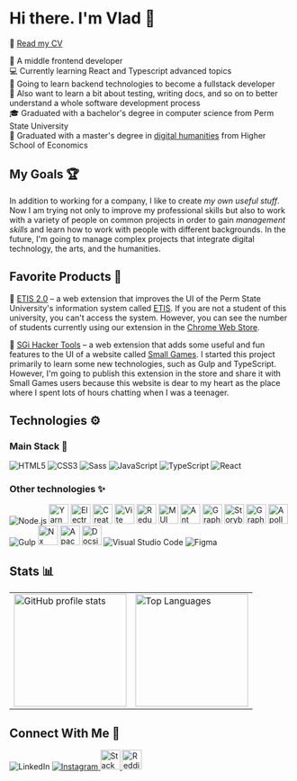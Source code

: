 # Hi there. I'm Vlad 👋

📃 [Read my CV](./documents/CV_Vladislav_Maksimov.pdf)

🧒 A middle frontend developer  
💻 Currently learning React and Typescript advanced topics  
🌱 Going to learn backend technologies to become a fullstack developer  
🚀 Also want to learn a bit about testing, writing docs, and so on to better understand a whole software development process  
🎓 Graduated with a bachelor's degree in computer science from Perm State University  
🤖 Graduated with a master's degree in [digital humanities](https://perm.hse.ru/en/ma/digitalhum/) from Higher School of Economics  

## My Goals 🏆

In addition to working for a company, I like to create _my own useful stuff_. Now I am trying not only to improve my professional skills but also to work with a variety of people on common projects in order to gain _management skills_ and learn how to work with people with different backgrounds. In the future, I'm going to manage complex projects that integrate digital technology, the arts, and the humanities.

## Favorite Products 🥒

🔎 [ETIS 2.0](https://github.com/ENAleksey/etis-extension) – a web extension that improves the UI of the Perm State University's information system called [ETIS](https://student.psu.ru/). If you are not a student of this university, you can't access the system. However, you can see the number of students currently using our extension in the [Chrome Web Store](https://chrome.google.com/webstore/detail/%D0%B5%D1%82%D0%B8%D1%81-20/lnggbapghkjneppcomlegoocpdeaiafa?hl=en).

🔎 [SGi Hacker Tools](https://github.com/VladislavMaksimov/sgi-hacker-tools) – a web extension that adds some useful and fun features to the UI of a website called [Small Games](https://small-games.info/). I started this project primarily to learn some new technologies, such as Gulp and TypeScript. However, I'm going to publish this extension in the store and share it with Small Games users because this website is dear to my heart as the place where I spent lots of hours chatting when I was a teenager.

## Technologies ⚙️

### Main Stack 💎

<p>
  <img src="https://img.icons8.com/color/35/000000/html-5--v1.png" title="HTML5"/>
  <img src="https://img.icons8.com/color/35/000000/css3.png" title="CSS3"/>
  <img src="https://img.icons8.com/color/35/000000/sass.png" title="Sass"/>
  <img src="https://img.icons8.com/color/35/000000/javascript--v1.png" title="JavaScript"/>
  <img src="https://img.icons8.com/color/35/000000/typescript.png" title="TypeScript"/>
  <img src="https://img.icons8.com/office/35/000000/react.png" title="React"/>
</p>
 
 ### Other technologies ✨
 
<p style="vertical-align: middle;">
  <img src="https://img.icons8.com/fluency/35/000000/node-js.png" title="Node.js"/>
  <img src="https://avatars.githubusercontent.com/u/22247014?s=400&v=4" height="35" title="Yarn"/>
  <img src="https://upload.wikimedia.org/wikipedia/commons/thumb/9/91/Electron_Software_Framework_Logo.svg/2048px-Electron_Software_Framework_Logo.svg.png" height="35" title="Electron"/>
  <img src="https://create-react-app.dev/img/logo.svg" height="35" title="Create React App"/>
  <img src="https://upload.wikimedia.org/wikipedia/commons/thumb/f/f1/Vitejs-logo.svg/1039px-Vitejs-logo.svg.png" height="35" title="Vite"/>
  <img src="https://cdn.worldvectorlogo.com/logos/redux.svg" height="35" title="Redux"/>
  <img src="https://mui.com/static/logo.png" height="35" title="MUI"/>
  <img src="https://static-00.iconduck.com/assets.00/ant-design-icon-512x512-ncocfg8e.png" height="35" title="Ant Design"/>
  <img src="https://avatars.githubusercontent.com/u/19199542?s=48&v=4" height="35" title="Graphin"/>
  <img src="https://pbs.twimg.com/profile_images/1100804485616566273/sOct-Txm_400x400.png" height="35" title="Storybook"/>
  <img src="https://upload.wikimedia.org/wikipedia/commons/thumb/1/17/GraphQL_Logo.svg/2048px-GraphQL_Logo.svg.png" height="35" title="GraphQL"/>
  <img src="https://avatars.githubusercontent.com/u/17189275?s=200&v=4" height="35" title="Apollo"/>
  <img src="https://img.icons8.com/external-tal-revivo-shadow-tal-revivo/35/000000/external-gulp-an-open-source-javascript-toolkit-by-fractal-innovations-logo-shadow-tal-revivo.png" title="Gulp"/>
  <img src="https://raw.githubusercontent.com/nrwl/nx/master/nx-logo.png" height="35" title="Nx"/>
  <img src="https://cordova.apache.org/static/img/cordova_256.png" height="35" title="Apache Cordova"/>
  <img src="https://docsify.js.org/_media/icon.svg" height="35" title="Docsify"/>
  <img src="https://img.icons8.com/fluency/35/000000/visual-studio-code-2019.png" title="Visual Studio Code"/>
  <img src="https://img.icons8.com/color/35/000000/figma--v2.png" title="Figma"/>
</p>

## Stats 📊

<table>
  <tbody>
    <tr>
      <td>
        <img height="200px" src="https://github-readme-stats.vercel.app/api?username=VladislavMaksimov&theme=vision-friendly-dark&show_icons=true" alt="GitHub profile stats"/>
      </td>
      <td>
      <img height="200px" src="https://github-readme-stats.vercel.app/api/top-langs?username=VladislavMaksimov&layout=compact&theme=vision-friendly-dark&show_icons=true" alt="Top Languages"/>
      </td>
    </tr>
  </tbody>
</table>

## Connect With Me 💬

<a style="text-decoration: none" href="https://www.linkedin.com/in/vladislav-maksimov/" target="blank">
  <img src="https://img.icons8.com/color/35/000000/linkedin.png" title="LinkedIn"/>
</a>
</div>
<a href="https://www.instagram.com/vldmax/" target="blank">
  <img style="margin: 0" src="https://img.icons8.com/fluency/35/000000/instagram-new.png"  title="Instagram"/>
</a>
<a href="https://stackoverflow.com/users/16689867/vladislav-maksimov" target="blank">
  <img height="35" src="https://upload.wikimedia.org/wikipedia/commons/thumb/e/ef/Stack_Overflow_icon.svg/768px-Stack_Overflow_icon.svg.png" title="Stack Overflow"/>
</a>
<a href="https://www.reddit.com/user/volya_tarakanov" target="blank">
  <img height="35" src="https://www.redditinc.com/assets/images/site/reddit-logo.png" title="Reddit"/>
</a>
